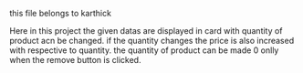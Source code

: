 this file belongs to karthick

Here in this project the given datas are displayed in card with quantity of product acn be changed. if the quantity changes the price is also increased with respective to quantity. the quantity of product can be made 0 onlly when the remove button is clicked.